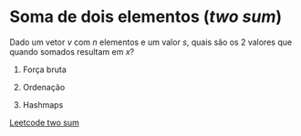 # Soma de dois elementos (*two sum*)



Dado um vetor $v$ com $n$ elementos e um valor $s$, quais são os 2 valores que quando somados resultam em $x$?

1. Força bruta

2. Ordenação

3. Hashmaps



[Leetcode two sum](https://leetcode.com/problems/two-sum/description/)